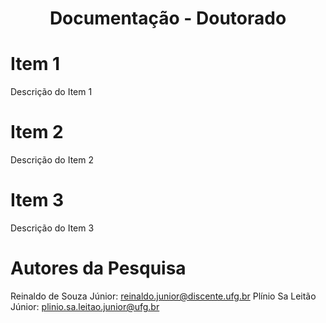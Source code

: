 <h1 align="center"> Documentação - Doutorado </h1>

# Item 1
Descrição do Item 1

# Item 2
Descrição do Item 2

# Item 3
Descrição do Item 3

# Autores da Pesquisa
Reinaldo de Souza Júnior: reinaldo.junior@discente.ufg.br
Plínio Sa Leitão Júnior: plinio.sa.leitao.junior@ufg.br
